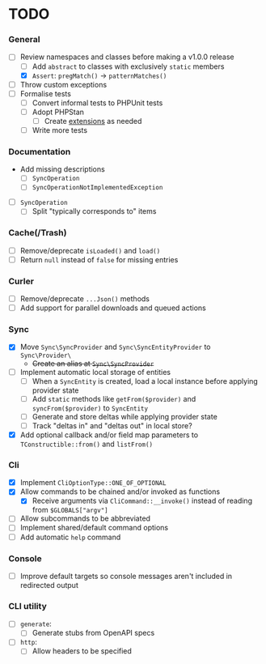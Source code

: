 # TODO

### General
- [ ] Review namespaces and classes before making a v1.0.0 release
  - [ ] Add `abstract` to classes with exclusively `static` members
  - [x] `Assert`: `pregMatch()` -> `patternMatches()`
- [ ] Throw custom exceptions
- [ ] Formalise tests
  - [ ] Convert informal tests to PHPUnit tests
  - [ ] Adopt PHPStan
    - [ ] Create [extensions](https://phpstan.org/developing-extensions/extension-types) as needed
  - [ ] Write more tests

### Documentation
- Add missing descriptions
  - [ ] `SyncOperation`
  - [ ] `SyncOperationNotImplementedException`
- [ ] `SyncOperation`
  - [ ] Split "typically corresponds to" items

### Cache(/Trash)
- [ ] Remove/deprecate `isLoaded()` and `load()`
- [ ] Return `null` instead of `false` for missing entries

### Curler
- [ ] Remove/deprecate `...Json()` methods
- [ ] Add support for parallel downloads and queued actions

### Sync
- [x] Move `Sync\SyncProvider` and `Sync\SyncEntityProvider` to `Sync\Provider\`
  - ~~Create an alias at `Sync\SyncProvider`~~
- [ ] Implement automatic local storage of entities
  - [ ] When a `SyncEntity` is created, load a local instance before applying provider state
  - [ ] Add `static` methods like `getFrom($provider)` and `syncFrom($provider)` to `SyncEntity`
  - [ ] Generate and store deltas while applying provider state
  - [ ] Track "deltas in" and "deltas out" in local store?
- [x] Add optional callback and/or field map parameters to `TConstructible::from()` and `listFrom()`

### Cli
- [x] Implement `CliOptionType::ONE_OF_OPTIONAL`
- [x] Allow commands to be chained and/or invoked as functions
  - [x] Receive arguments via `CliCommand::__invoke()` instead of reading from `$GLOBALS["argv"]`
- [ ] Allow subcommands to be abbreviated
- [ ] Implement shared/default command options
- [ ] Add automatic `help` command

### Console
- [ ] Improve default targets so console messages aren't included in redirected output

### CLI utility
- [ ] `generate`:
  - [ ] Generate stubs from OpenAPI specs
- [ ] `http`:
  - [ ] Allow headers to be specified
